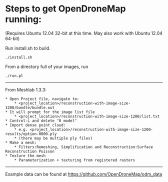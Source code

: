 Steps to get OpenDroneMap running:
==================================

(Requires Ubuntu 12.04 32-bit at this time. May also work with Ubuntu 12.04 64-bit)

Run install.sh to build.

``` ./install.sh ```

From a directory full of your images, run

``` ./run.pl ```

---


From Meshlab 1.3.3:

	* Open Project file, navigate to:
		* <project_location>/reconstruction-with-image-size-1200/bundle/bundle.out
	* It will prompt for the image list file
		* <project_location>/reconstruction-with-image-size-1200/list.txt
	* Control-L and delete "0 model"
	* Import dense point cloud:
		* e.g. <project_location>/reconstruction-with-image-size-1200-results/option-0000.ply
		* (there may be multiple ply files)
	* Make a mesh:
		* Filters:Remeshing, Simplification and Reconstruction:Surface Reconstruction Poisson
	* Texture the mesh
		* Parameterization + texturing from registered rasters

---

Example data can be found at https://github.com/OpenDroneMap/odm_data
